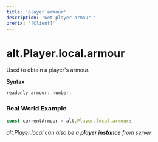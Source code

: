```yaml
---
title: 'player.armour'
description: 'Get player armour.'
prefix: '[Client]'
---
```


# alt.Player.local.armour

Used to obtain a player's armour.

**Syntax**

```js
readonly armour: number;
```

### Real World Example

```js
const currentArmour = alt.Player.local.armour;
```

_alt.Player.local can also be a **player instance** from server_
